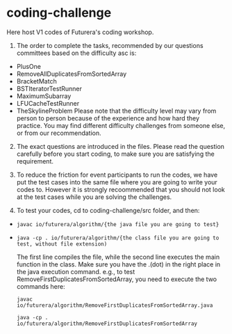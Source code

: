 # coding-challenge
Here host V1 codes of Futurera's coding workshop.

1. The order to complete the tasks, recommended by our questions committees based on the difficulty asc is:
  - PlusOne
  - RemoveAllDuplicatesFromSortedArray
  - BracketMatch
  - BSTIteratorTestRunner
  - MaximumSubarray
  - LFUCacheTestRunner
  - TheSkylineProblem
Please note that the difficulty level may vary from person to person because of the experience and how hard they practice. You may find different difficulty challenges from someone else, or from our recommendation.

2. The exact questions are introduced in the files. Please read the question carefully before you start coding, to make sure you are satisfying the requirement.

3. To reduce the friction for event participants to run the codes, we have put the test cases into the same file where you are going to write your codes to. However it is strongly recoommended that you should not look at the test cases while you are solving the challenges.

4. To test your codes, cd to coding-challenge/src folder, and then:

  - `javac io/futurera/algorithm/{the java file you are going to test}`
  - `java -cp . io/futurera/algorithm/{the class file you are going to test, without file extension)`
  
    The first line compiles the file, while the second line executes the main function in the class. Make sure you have the .(dot) in the right place in the java execution command.
    e.g., to test RemoveFirstDuplicatesFromSortedArray, you need to execute the two commands here:
  
    `javac io/futurera/algorithm/RemoveFirstDuplicatesFromSortedArray.java`
  
    `java -cp . io/futurera/algorithm/RemoveFirstDuplicatesFromSortedArray`
  
